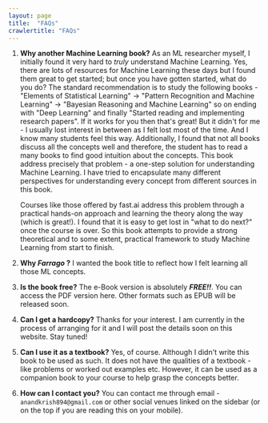 ```yaml
---
layout: page
title:  "FAQs"
crawlertitle: "FAQs"
---
```

1. **Why another Machine Learning book?**
As an ML researcher myself, I initially found it very hard to *truly* understand Machine Learning. Yes, there are lots of resources for Machine Learning these days but I found them great to get started; but once you have gotten started, what do you do? The standard recommendation is to study the following books - "Elements of Statistical Learning" &#8594; "Pattern Recognition and Machine Learning" &#8594; "Bayesian Reasoning and Machine Learning" so on ending with "Deep Learning" and finally "Started reading and implementing research papers". If it works for you then that's great! But it didn't for me - I usually lost interest in between as I felt lost most of the time. And I know many students feel this way. Additionally, I found that not all books discuss all the concepts well and therefore, the student has to read a many books to find good intuition about the concepts. This book address precisely that problem - a one-step solution for understanding Machine Learning. I have tried to encapsulate many different perspectives for understanding every concept from different sources in this book.

    Courses like those offered by fast.ai address this problem through a practical hands-on approach and learning the theory along the way (which is great!). I found that it is easy to get lost in "what to do next?" once the course is over. So this book attempts to provide a strong theoretical and to some extent, practical framework to study Machine Learning from start to finish.

2. **Why *Farrago* ?**
I wanted the book title to reflect how I felt learning all those ML concepts.

3. **Is the book free?**
The e-Book version is absolutely ***FREE!!***. You can access the PDF version here. Other formats such as EPUB will be released soon.

4. **Can I get a hardcopy?**
Thanks for your interest. I am currently in the process of arranging for it and I will post the details soon on this website. Stay tuned!

5. **Can I use it as a textbook?**
Yes, of course. Although I didn't write this book to be used as such. It does not have the qualities of a textbook - like problems or worked out examples etc. However, it can be used as a companion book to your course to help grasp the concepts better.

6. **How can I contact you?**
You can contact me through email - `anandkrish894@gmail.com` or other social venues linked on the sidebar (or on the top if you are reading this on your mobile).
